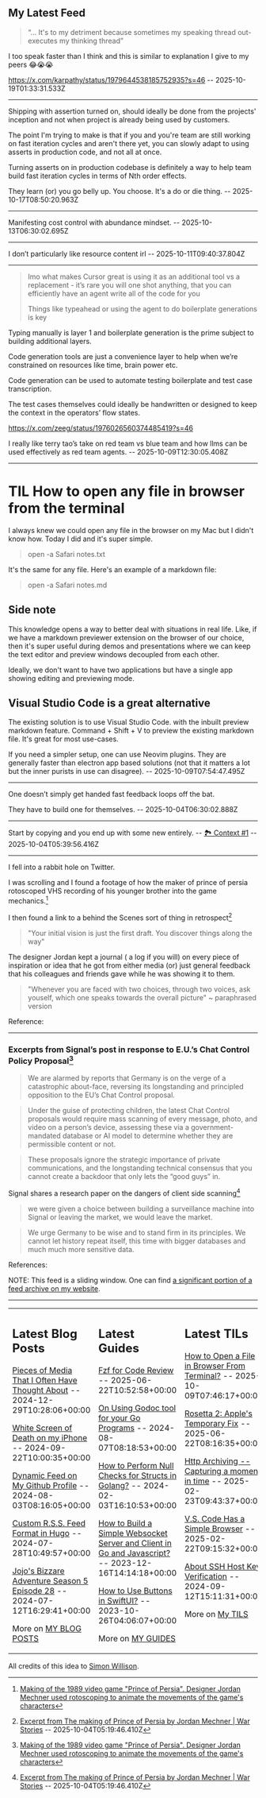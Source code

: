 ## My Latest Feed

<!-- feed starts -->
> “… It's to my detriment because sometimes my speaking thread out-executes my thinking thread”

I too speak faster than I think and this is similar to explanation I give to my peers 😂😭😭

https://x.com/karpathy/status/1979644538185752935?s=46  -- 2025-10-19T01:33:31.533Z

---

Shipping with assertion turned on, should ideally be done from the projects' inception and not when project is already being used by customers.

The point I'm trying to make is that if you and you're team are still working on fast iteration cycles and aren't there yet, you can slowly adapt to using asserts in production code, and not all at once.


Turning asserts on in production codebase is definitely a way to help team build fast iteration cycles in terms of Nth order effects.

They learn (or) you go belly up. You choose. It's a do or die thing.  -- 2025-10-17T08:50:20.963Z

---

Manifesting cost control with abundance mindset.  -- 2025-10-13T06:30:02.695Z

---

I don’t particularly like resource content irl  -- 2025-10-11T09:40:37.804Z

---

> Imo what makes Cursor great is using it as an additional tool vs a replacement - it’s rare you will one shot anything, that you can efficiently have an agent write all of the code for you
> 
> Things like typeahead or using the agent to do boilerplate generations is key

Typing manually is layer 1 and boilerplate generation is the prime subject to building additional layers.

Code generation tools are just a convenience layer to help when we’re constrained on resources like time, brain power etc.

Code generation can be used to automate testing boilerplate and test case transcription. 

The test cases themselves could ideally be handwritten or designed to keep the context in the operators’ flow states.

https://x.com/zeeg/status/1976026560374485419?s=46


I really like terry tao’s take on red team vs blue team and how llms can be used effectively as red team agents.  -- 2025-10-09T12:30:05.408Z

---

# TIL How to open any file in browser from the terminal

I always knew we could open any file in the browser on my Mac but I didn't know how.
Today I did and it's super simple.

> open -a Safari notes.txt

It's the same for any file. Here's an example of a markdown file:

> open -a Safari notes.md


## Side note
This knowledge opens a way to better deal with situations in real life. Like,
if we have a markdown previewer extension on the browser of our choice, then
it's super useful during demos and presentations where we can keep the text  editor and 
preview windows decoupled from each other.

Ideally, we don't want to have two applications but have a single app showing
editing and previewing mode.

## Visual Studio Code is a great alternative
The existing solution is to use Visual Studio Code. with the inbuilt preview markdown  feature. 
Command + Shift + V to preview the existing markdown file. It's great for most use-cases. 

If you need a simpler setup, one can use Neovim plugins. They are generally faster than electron app based
solutions (not that it matters a lot but the inner purists in use can  disagree).   -- 2025-10-09T07:54:47.495Z

---

One doesn’t simply get handed fast feedback loops off the bat. 

They have to build one for themselves.  -- 2025-10-04T06:30:02.888Z

---

Start by copying and you end up with some new entirely. -- [🏞️ Context #1](https://cpx.tnvmadhav.me/content/image/content-images/image_NAf4t3H.png) -- 2025-10-04T05:39:56.416Z

---

I fell into a rabbit hole on Twitter.

I was scrolling and I found a footage of how the maker of prince of persia rotoscoped VHS recording of his younger brother into the game
mechanics.[^1]

I then found a link to a behind the Scenes sort of thing in retrospect[^2]

> "Your initial vision is just the first draft. You discover things along the way"

The designer Jordan kept a journal ( a log if you will) on every piece of inspiration or idea that he got from either media (or) just general feedback that his colleagues and friends gave while he was showing it to them.

> "Whenever you are faced with two choices, through two voices, ask youself, which one speaks towards the overall picture" ~ paraphrased version


Reference:

[^1]: [Making of the 1989 video game "Prince of Persia". Designer Jordan Mechner used rotoscoping to animate the movements of the game's characters](https://x.com/ComputerLove_/status/1973950992233140300)

[^2]: [Excerpt from The making of Prince of Persia by Jordan Mechner | War Stories](https://www.youtube.com/watch?v=sw0VfmXKq54)  -- 2025-10-04T05:19:46.410Z

---

### Excerpts from Signal’s post in response to E.U.’s Chat Control Policy Proposal[^1]

> We are alarmed by reports that Germany is on the verge of a catastrophic about-face, reversing its longstanding and principled
opposition to the EU’s Chat Control proposal.

> Under the guise of protecting children, the latest Chat Control proposals would require mass scanning of every message, photo,
and video on a person’s device, assessing these via a government-mandated database or AI model to determine whether they are permissible content or not.

> These proposals ignore the strategic importance of private communications, and the longstanding technical consensus that you cannot create a backdoor that only lets the “good guys” in. 

Signal shares a research paper on the dangers of client side scanning[^2]

> we were given a choice between building a surveillance machine into Signal or leaving the
market, we would leave the market.

> We urge Germany to be wise and to stand firm in its principles. We cannot let history repeat itself, this
time with bigger databases and much much more sensitive data.

References:

[^1]: [For a future with privacy, post by Signal](https://signal.org/blog/pdfs/germany-chat-control.pdf)

[^2]: [Bugs in our Pockets: The Risks of Client-Side Scanning](https://arxiv.org/pdf/2110.07450)  -- 2025-10-04T02:40:15.003Z
<!-- feed ends -->

NOTE: This feed is a sliding window. One can find [a significant portion of a feed archive on my website](https://tnvmadhav.me/feed/).

---


<table><tr><td valign="top" width="33%">

## Latest Blog Posts

<!-- blog starts -->
[Pieces of Media That I Often Have Thought About](https://tnvmadhav.me/blog/pieces-of-media-that-i-often-have-thought-about/) -- 2024-12-29T10:28:06+00:00

[White Screen of Death on my iPhone](https://tnvmadhav.me/blog/white-screen-of-death-on-my-iphone/) -- 2024-09-22T10:00:35+00:00

[Dynamic Feed on My Github Profile](https://tnvmadhav.me/blog/dynamic-feed-on-my-github-profile/) -- 2024-08-03T08:16:05+00:00

[Custom R.S.S. Feed Format in Hugo](https://tnvmadhav.me/blog/custom-rss-feed-format-in-hugo/) -- 2024-07-28T10:49:57+00:00

[Jojo's Bizzare Adventure Season 5 Episode 28](https://tnvmadhav.me/blog/jojos-bizzare-adventure-season-5-episode-28/) -- 2024-07-12T16:29:41+00:00

More on [MY BLOG POSTS](https://tnvmadhav.me/blog/)
<!-- blog ends -->

</td><td valign="top" width="34%">

## Latest Guides

<!-- guide starts -->
[Fzf for Code Review](https://tnvmadhav.me/guides/fzf-for-code-review/) -- 2025-06-22T10:52:58+00:00

[On Using Godoc tool for your Go Programs](https://tnvmadhav.me/guides/on-using-godoc-tool/) -- 2024-08-07T08:18:53+00:00

[How to Perform Null Checks for Structs in Golang?](https://tnvmadhav.me/guides/how-to-perform-null-checks-for-structs-in-golang/) -- 2024-02-03T16:10:53+00:00

[How to Build a Simple Websocket Server and Client in Go and Javascript?](https://tnvmadhav.me/guides/how-to-build-a-simple-websocket-server-and-client-in-go/) -- 2023-12-16T14:14:18+00:00

[How to Use Buttons in SwiftUI?](https://tnvmadhav.me/guides/how-to-use-buttons-in-swiftui/) -- 2023-10-26T04:06:07+00:00

More on [MY GUIDES](https://tnvmadhav.me/guides/)
<!-- guide ends -->

</td><td valign="top" width="33%">

## Latest TILs

<!-- til starts -->
[How to Open a File in Browser From Terminal?](https://tnvmadhav.me/til/how-to-open-a-file-in-browser-from-terminal/) -- 2025-10-09T07:46:17+00:00

[Rosetta 2: Apple's Temporary Fix](https://tnvmadhav.me/til/rosetta-2/) -- 2025-06-22T08:16:35+00:00

[Http Archiving -- Capturing a moment in time](https://tnvmadhav.me/til/http-archiving/) -- 2025-02-23T09:43:37+00:00

[V.S. Code Has a Simple Browser](https://tnvmadhav.me/til/vscode-has-a-simple-browser/) -- 2025-02-22T09:15:32+00:00

[About SSH Host Key Verification](https://tnvmadhav.me/til/ssh-host-key-verification/) -- 2024-09-12T15:11:31+00:00

More on [My TILS](https://tnvmadhav.me/til/)
<!-- til ends -->

</td></tr></table>


All credits of this idea to [Simon Willison](https://github.com/simonw/simonw/).
